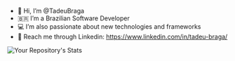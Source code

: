 - 👋 Hi, I’m @TadeuBraga
- 🇧🇷 I’m a Brazilian Software Developer
- 💻 I’m also passionate about new technologies and frameworks
- 🔗 Reach me through Linkedin: https://www.linkedin.com/in/tadeu-braga/


![Your Repository's Stats](https://github-readme-stats.vercel.app/api?username=TadeuBraga&show_icons=true)

